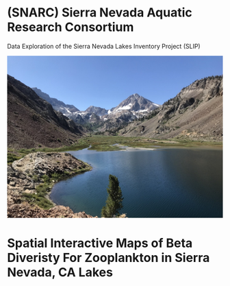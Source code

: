 # (SNARC) Sierra Nevada Aquatic Research Consortium
Data Exploration of the Sierra Nevada Lakes Inventory Project (SLIP) 

![](Images/pic1.png)


# Spatial Interactive Maps of Beta Diveristy For Zooplankton in Sierra Nevada, CA Lakes
